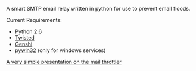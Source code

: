 A smart SMTP email relay written in python for use to prevent email floods.

Current Requirements:
  * Python 2.6
  * [Twisted](http://twistedmatrix.com/trac/)
  * [Genshi](http://genshi.edgewall.org/)
  * [pywin32](http://sourceforge.net/projects/pywin32/) (only for windows services)

[A very simple presentation on the mail throttler](http://docs.google.com/leaf?id=0AUvA3x_MLI5fZDM5eGIya18yMGZxbXdjM2Nn&sort=name&layout=list&num=50)
